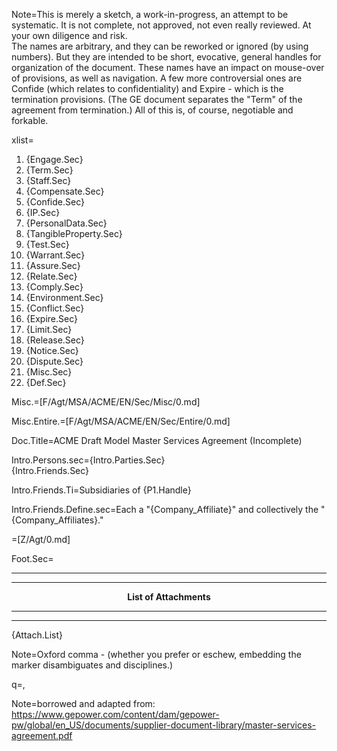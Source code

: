Note=This is merely a sketch, a work-in-progress, an attempt to be systematic.  It is not complete, not approved, not even really reviewed.  At your own diligence and risk.<br>The names are arbitrary, and they can be reworked or ignored (by using numbers).  But they are intended to be short, evocative, general handles for organization of the document.  These names have an impact on mouse-over of provisions, as well as navigation.  A few more controversial ones are Confide (which relates to confidentiality) and Expire - which is the termination provisions.  (The GE document separates the "Term" of the agreement from termination.)  All of this is, of course, negotiable and forkable.  

xlist=<ol><li>{Engage.Sec}</li><li>{Term.Sec}</li><li>{Staff.Sec}</li><li>{Compensate.Sec}</li><li>{Confide.Sec}</li><li>{IP.Sec}</li><li>{PersonalData.Sec}</li><li>{TangibleProperty.Sec}</li><li>{Test.Sec}</li><li>{Warrant.Sec}</li><li>{Assure.Sec}</li><li>{Relate.Sec}</li><li>{Comply.Sec}</li><li>{Environment.Sec}</li><li>{Conflict.Sec}</li><li>{Expire.Sec}</li><li>{Limit.Sec}</li><li>{Release.Sec}</li><li>{Notice.Sec}</li><li>{Dispute.Sec}</li><li>{Misc.Sec}</li><li>{Def.Sec}</li></ol>

Misc.=[F/Agt/MSA/ACME/EN/Sec/Misc/0.md]

Misc.Entire.=[F/Agt/MSA/ACME/EN/Sec/Entire/0.md]

Doc.Title=ACME Draft Model Master Services Agreement (Incomplete)

Intro.Persons.sec={Intro.Parties.Sec}<br>{Intro.Friends.Sec}

Intro.Friends.Ti=Subsidiaries of {P1.Handle}

Intro.Friends.Define.sec=Each a "{Company_Affiliate}" and collectively the "{Company_Affiliates}."

=[Z/Agt/0.md]

Foot.Sec=<hr><hr><center><b>List of Attachments</b></center><hr><hr>{Attach.List} 

Note=Oxford comma - (whether you prefer or eschew, embedding the marker disambiguates and disciplines.)

q=,

Note=borrowed and adapted from:  <a href="https://www.gepower.com/content/dam/gepower-pw/global/en_US/documents/supplier-document-library/master-services-agreement.pdf">https://www.gepower.com/content/dam/gepower-pw/global/en_US/documents/supplier-document-library/master-services-agreement.pdf</a>